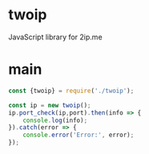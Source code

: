 # twoip
JavaScript library for 2ip.me
# main
```js
const {twoip} = require('./twoip');

const ip = new twoip();
ip.port_check(ip,port).then(info => {
    console.log(info);
}).catch(error => {
    console.error('Error:', error);
});
```
